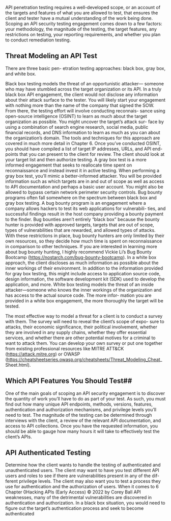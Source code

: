 API penetration testing requires a well-developed scope, or an account
of the targets and features of what you are allowed to test, that ensures the
client and tester have a mutual understanding of the work being done.
Scoping an API security testing engagement comes down to a few factors:
your methodology, the magnitude of the testing, the target features, any
restrictions on testing, your reporting requirements, and whether you plan
to conduct remediation testing.

## Threat Modeling an API Test
There are three basic pen-
etration testing approaches: black box, gray box, and white box.

Black box testing models the threat of an opportunistic attacker—
someone who may have stumbled across the target organization or its API.
In a truly black box API engagement, the client would not disclose any
information about their attack surface to the tester. You will likely start your
engagement with nothing more than the name of the company that signed
the SOW. From there, the testing effort will involve conducting reconnais-
sance using open-source intelligence (OSINT) to learn as much about the
target organization as possible. You might uncover the target’s attack sur-
face by using a combination of search engine research, social media, public
financial records, and DNS information to learn as much as you can about
the organization’s domain. The tools and techniques for this approach are
covered in much more detail in Chapter 6. Once you’ve conducted OSINT,
you should have compiled a list of target IP addresses, URLs, and API end-
points that you can present to the client for review. The client should look
at your target list and then authorize testing.
A gray box test is a more informed engagement that seeks to reallocate
time spent on reconnaissance and instead invest it in active testing. When
performing a gray box test, you’ll mimic a better-informed attacker. You will
be provided information such as which targets are in and out of scope as
well as access to API documentation and perhaps a basic user account. You
might also be allowed to bypass certain network perimeter security controls.
Bug bounty programs often fall somewhere on the spectrum between
black box and gray box testing. A bug bounty program is an engagement
where a company allows hackers to test its web applications for vulnerabili-
ties, and successful findings result in the host company providing a bounty
payment to the finder. Bug bounties aren’t entirely “black box” because
the bounty hunter is provided with approved targets, targets that are out
of scope, types of vulnerabilities that are rewarded, and allowed types
of attacks. With these restrictions in place, bug bounty hunters are only
limited by their own resources, so they decide how much time is spent on
reconnaissance in comparison to other techniques. If you are interested in
learning more about bug bounty hunting, I highly recommend Vickie Li’s
Bug Bounty Bootcamp (https://nostarch.com/bug-bounty-bootcamp).
In a white box approach, the client discloses as much information as
possible about the inner workings of their environment. In addition to
the information provided for gray box testing, this might include access to
application source code, design information, the software development kit
(SDK) used to develop the application, and more. White box testing models
the threat of an inside attacker—someone who knows the inner workings of
the organization and has access to the actual source code. The more infor-
mation you are provided in a white box engagement, the more thoroughly
the target will be tested.

The most effective way to model a threat for a client is to conduct a
survey with them. The survey will need to reveal the client’s scope of expo-
sure to attacks, their economic significance, their political involvement,
whether they are involved in any supply chains, whether they offer essential
services, and whether there are other potential motives for a criminal to want
to attack them. You can develop your own survey or put one together from
existing professional resources like MITRE ATT&CK (https://attack.mitre.org)
or OWASP (https://cheatsheetseries.owasp.org/cheatsheets/Threat_Modeling_Cheat_
Sheet.html).

## Which API Features You Should Test##
One of the main goals of scoping an API security engagement is to discover
the quantity of work you’ll have to do as part of your test. As such, you must
find out how many unique API endpoints, methods, versions, features,
authentication and authorization mechanisms, and privilege levels you’ll
need to test. The magnitude of the testing can be determined through
interviews with the client, a review of the relevant API documentation, and
access to API collections. Once you have the requested information, you
should be able to gauge how many hours it will take to effectively test the
client’s APIs.

## API Authenticated Testing
Determine how the client wants to handle the testing of authenticated and
unauthenticated users. The client may want to have you test different API
users and roles to see if there are vulnerabilities present in any of the dif-
ferent privilege levels. The client may also want you to test a process they
use for authentication and the authorization of users. When it comes to
6
Chapter 0Hacking APIs (Early Access) © 2022 by Corey Ball
API weaknesses, many of the detrimental vulnerabilities are discovered
in authentication and authorization. In a black box situation, you would
need to figure out the target’s authentication process and seek to become
authenticated

